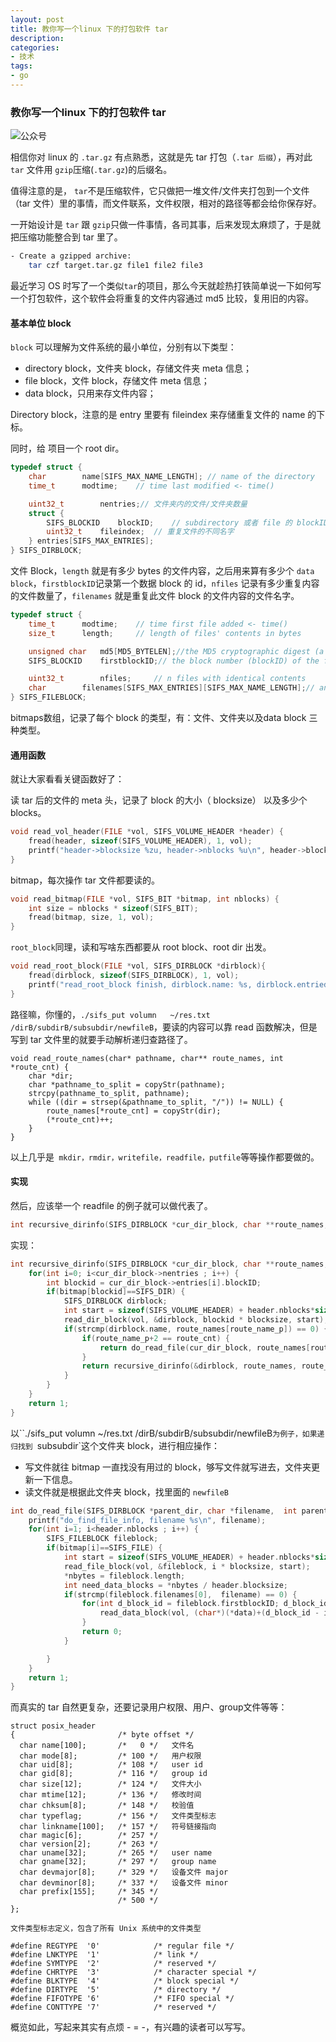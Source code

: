 ```yaml
---
layout: post
title: 教你写一个linux 下的打包软件 tar
description: 
categories:
- 技术
tags:
- go
---
```


### 教你写一个linux 下的打包软件 tar

![公众号](https://img-blog.csdnimg.cn/20210211125314723.jpg?x-oss-process=image/watermark,type_ZmFuZ3poZW5naGVpdGk,shadow_10,text_aHR0cHM6Ly9ibG9nLmNzZG4ubmV0L2hpb2hpb2h1,size_16,color_FFFFFF,t_70#pic_center)

相信你对 linux 的 `.tar.gz` 有点熟悉，这就是先 tar 打包（`.tar 后缀`），再对此 `tar` 文件用 `gzip`压缩(`.tar.gz`)的后缀名。

值得注意的是， `tar`不是压缩软件，它只做把一堆文件/文件夹打包到一个文件（tar 文件）里的事情，而文件联系，文件权限，相对的路径等都会给你保存好。

一开始设计是 `tar` 跟 `gzip`只做一件事情，各司其事，后来发现太麻烦了，于是就把压缩功能整合到 tar 里了。

```bash
- Create a gzipped archive:
    tar czf target.tar.gz file1 file2 file3
```



最近学习 OS 时写了一个类似`tar`的项目，那么今天就趁热打铁简单说一下如何写一个打包软件，这个软件会将重复的文件内容通过 md5 比较，复用旧的内容。



#### 基本单位 block

`block` 可以理解为文件系统的最小单位，分别有以下类型：



* directory block，文件夹 block，存储文件夹 meta 信息；
* file block，文件 block，存储文件 meta 信息；
* data block，只用来存文件内容；



Directory block，注意的是 entry 里要有 fileindex 来存储重复文件的 name 的下标。

同时，给 项目一个 root dir。

```C
typedef struct {
    char		name[SIFS_MAX_NAME_LENGTH]; // name of the directory
    time_t		modtime;	// time last modified <- time()

    uint32_t		nentries;// 文件夹内的文件/文件夹数量
    struct {
        SIFS_BLOCKID	blockID;	// subdirectory 或者 file 的 blockID
        uint32_t	fileindex;	// 重复文件的不同名字
    } entries[SIFS_MAX_ENTRIES];
} SIFS_DIRBLOCK;
```



文件 Block，`length` 就是有多少 bytes 的文件内容，之后用来算有多少个 `data block`，`firstblockID`记录第一个数据 block 的 id，`nfiles` 记录有多少重复内容的文件数量了，`filenames` 就是重复此文件 block 的文件内容的文件名字。

```C
typedef struct {
    time_t		modtime;	// time first file added <- time()
    size_t		length;		// length of files' contents in bytes

    unsigned char	md5[MD5_BYTELEN];//the MD5 cryptographic digest (a summary) of the files' contents
    SIFS_BLOCKID	firstblockID;// the block number (blockID) of the files' first data-block

    uint32_t		nfiles;		// n files with identical contents
    char		filenames[SIFS_MAX_ENTRIES][SIFS_MAX_NAME_LENGTH];// an array of each same file's name and its modification time.
} SIFS_FILEBLOCK;
```



bitmaps数组，记录了每个 block 的类型，有：文件、文件夹以及data block 三种类型。





#### 通用函数

就让大家看看关键函数好了：

读 tar 后的文件的 meta 头，记录了 block 的大小（ blocksize） 以及多少个 blocks。

```C
void read_vol_header(FILE *vol, SIFS_VOLUME_HEADER *header) {
    fread(header, sizeof(SIFS_VOLUME_HEADER), 1, vol);
    printf("header->blocksize %zu, header->nblocks %u\n", header->blocksize , header->nblocks);
}
```

bitmap，每次操作 tar 文件都要读的。

```C
void read_bitmap(FILE *vol, SIFS_BIT *bitmap, int nblocks) {
    int size = nblocks * sizeof(SIFS_BIT);
    fread(bitmap, size, 1, vol);
}
```

`root_block`同理，读和写啥东西都要从 root block、root dir 出发。

```C
void read_root_block(FILE *vol, SIFS_DIRBLOCK *dirblock){
    fread(dirblock, sizeof(SIFS_DIRBLOCK), 1, vol);
    printf("read_root_block finish, dirblock.name: %s, dirblock.entrieds: %d, dirblock.modtime %ld\n", dirblock->name, dirblock->nentries,dirblock->modtime);
}
```

路径嘛，你懂的，`./sifs_put volumn   ~/res.txt /dirB/subdirB/subsubdir/newfileB`，要读的内容可以靠 read 函数解决，但是写到 tar 文件里的就要手动解析递归查路径了。

```
void read_route_names(char* pathname, char** route_names, int *route_cnt) {
    char *dir;
    char *pathname_to_split = copyStr(pathname);
    strcpy(pathname_to_split, pathname);
    while ((dir = strsep(&pathname_to_split, "/")) != NULL) {
        route_names[*route_cnt] = copyStr(dir);
        (*route_cnt)++;
    }
}
```



以上几乎是` mkdir，rmdir，writefile，readfile，putfile`等等操作都要做的。



#### 实现

然后，应该举一个 readfile 的例子就可以做代表了。

```C
int recursive_dirinfo(SIFS_DIRBLOCK *cur_dir_block, char **route_names, int route_name_p, int route_cnt);
```

实现：

```C
int recursive_dirinfo(SIFS_DIRBLOCK *cur_dir_block, char **route_names, int route_name_p, int route_cnt) {
    for(int i=0; i<cur_dir_block->nentries ; i++) {
        int blockid = cur_dir_block->entries[i].blockID;
        if(bitmap[blockid]==SIFS_DIR) {
            SIFS_DIRBLOCK dirblock;
            int start = sizeof(SIFS_VOLUME_HEADER) + header.nblocks*sizeof(SIFS_BIT);
            read_dir_block(vol, &dirblock, blockid * blocksize, start);
            if(strcmp(dirblock.name, route_names[route_name_p]) == 0) {
                if(route_name_p+2 == route_cnt) {
                    return do_read_file(cur_dir_block, route_names[route_name_p+1], blockid);
                }
                return recursive_dirinfo(&dirblock, route_names, route_name_p+1, route_cnt);
            }
        }
    }
    return 1;
}
```

以``./sifs_put volumn   ~/res.txt /dirB/subdirB/subsubdir/newfileB`为例子，如果递归找到 `subsubdir`这个文件夹 block，进行相应操作：

* 写文件就往 bitmap 一直找没有用过的 block，够写文件就写进去，文件夹更新一下信息。
* 读文件就是根据此文件夹 block，找里面的 `newfileB`

```C
int do_read_file(SIFS_DIRBLOCK *parent_dir, char *filename,  int parent_dir_block) {
    printf("do_find_file_info, filename %s\n", filename);
    for(int i=1; i<header.nblocks ; i++) {
        SIFS_FILEBLOCK fileblock;
        if(bitmap[i]==SIFS_FILE) {
            int start = sizeof(SIFS_VOLUME_HEADER) + header.nblocks*sizeof(SIFS_BIT);
            read_file_block(vol, &fileblock, i * blocksize, start);
            *nbytes = fileblock.length;
            int need_data_blocks = *nbytes / header.blocksize;
            if(strcmp(fileblock.filenames[0],  filename) == 0) {
                for(int d_block_id = fileblock.firstblockID; d_block_id - i -1 < need_data_blocks; d_block_id++) {
                    read_data_block(vol, (char*)(*data)+(d_block_id - i -1), blocksize, d_block_id * header.blocksize, start);
                }
                return 0;
            }

        }
    }
    return 1;
}
```



而真实的 tar 自然更复杂，还要记录用户权限、用户、group文件等等：

```
struct posix_header
{                       /* byte offset */
  char name[100];       /*   0 */   文件名
  char mode[8];         /* 100 */   用户权限
  char uid[8];          /* 108 */   user id
  char gid[8];          /* 116 */   group id
  char size[12];        /* 124 */   文件大小
  char mtime[12];       /* 136 */   修改时间
  char chksum[8];       /* 148 */   校验值
  char typeflag;        /* 156 */   文件类型标志
  char linkname[100];   /* 157 */   符号链接指向
  char magic[6];        /* 257 */   
  char version[2];      /* 263 */
  char uname[32];       /* 265 */   user name
  char gname[32];       /* 297 */   group name
  char devmajor[8];     /* 329 */   设备文件 major
  char devminor[8];     /* 337 */   设备文件 minor
  char prefix[155];     /* 345 */
                        /* 500 */
};

文件类型标志定义，包含了所有 Unix 系统中的文件类型

#define REGTYPE  '0'            /* regular file */
#define LNKTYPE  '1'            /* link */
#define SYMTYPE  '2'            /* reserved */
#define CHRTYPE  '3'            /* character special */
#define BLKTYPE  '4'            /* block special */
#define DIRTYPE  '5'            /* directory */
#define FIFOTYPE '6'            /* FIFO special */
#define CONTTYPE '7'            /* reserved */
```





概览如此，写起来其实有点烦 - = -，有兴趣的读者可以写写。






